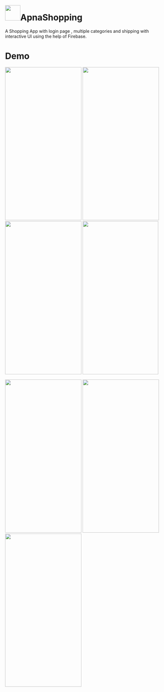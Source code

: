 # <img src="https://user-images.githubusercontent.com/98106764/180175127-17628a5d-41d7-4676-b4c7-490203b16f08.png" width="50" height="50" />ApnaShopping
A Shopping App with login page , multiple categories and shipping with interactive UI using the help of Firebase.
# Demo
<img src="https://user-images.githubusercontent.com/98106764/180164630-71159782-893b-4359-9256-0245bda41d6d.jpg" width="250" height="500" />     <img src="https://user-images.githubusercontent.com/98106764/180166219-0b4fba0b-7a5d-44bf-8e51-666f83a082be.jpg" width="250" height="500" />      <img src="https://user-images.githubusercontent.com/98106764/180168788-c11be74b-5502-423c-b571-23e1a6b74eb9.jpg" width="250" height="500" />      <img src="https://user-images.githubusercontent.com/98106764/180174003-6634b1c0-104a-4162-8acc-6ffa300e52b5.jpg" width="248" height="500" />

<img src="https://user-images.githubusercontent.com/98106764/180170226-a23e265e-1a81-481f-8aee-ee690fc37500.jpg" width="250" height="500" />     <img src="https://user-images.githubusercontent.com/98106764/180172513-b65b2b59-3f67-486e-8e63-e051c31299fb.jpg" width="250" height="500" />        <img src="https://user-images.githubusercontent.com/98106764/180172986-e5075ac5-b679-46d4-9113-0ed25d6b2918.jpg" width="250" height="500" />        








